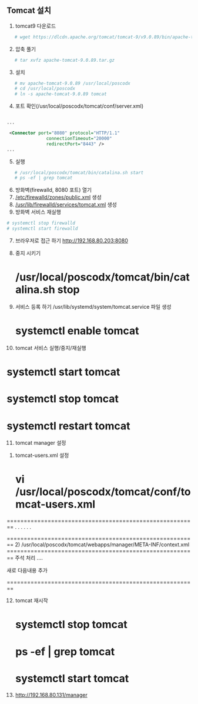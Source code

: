 ## Tomcat 설치

1. tomcat9 다운로드
```sh
   # wget https://dlcdn.apache.org/tomcat/tomcat-9/v9.0.89/bin/apache-tomcat-9.0.89.tar.gz
```

2. 압축 풀기
```sh
   # tar xvfz apache-tomcat-9.0.89.tar.gz
```

3. 설치
```sh
   # mv apache-tomcat-9.0.89 /usr/local/poscodx
   # cd /usr/local/poscodx
   # ln -s apache-tomcat-9.0.89 tomcat
```

4. 포트 확인(/usr/local/poscodx/tomcat/conf/server.xml)
```xml

...

 <Connector port="8080" protocol="HTTP/1.1"
               connectionTimeout="20000"
               redirectPort="8443" />
...

```

5. 실행
```sh
   # /usr/local/poscodx/tomcat/bin/catalina.sh start
   # ps -ef | grep tomcat
```

6. 방화벽(firewalld, 8080 포트) 열기
1. [/etc/firewalld/zones/public.xml](https://github.com/bitacademy-poscodx/rocky-practices/blob/main/lx/etc/firewalld/zones/public.xml) 생성
2. [/usr/lib/firewalld/services/tomcat.xml](https://github.com/bitacademy-poscodx/rocky-practices/blob/main/lx/usr/lib/firewalld/services/tomcat.xml) 생성
3. 방화벽 서비스 재실행
```sh
# systemctl stop firewalld
# systemctl start firewalld
```

7. 브라우저로 접근 하기
   http://192.168.80.203:8080

8. 중지 시키기
   # /usr/local/poscodx/tomcat/bin/catalina.sh stop

9. 서비스 등록 하기
   /usr/lib/systemd/system/tomcat.service 파일 생성
   # systemctl enable tomcat

10. tomcat 서비스 실행/중지/재실행
   # systemctl start tomcat
   # systemctl stop tomcat
   # systemctl restart tomcat


11. tomcat manager 설정
   1) tomcat-users.xml 설정
      # vi /usr/local/poscodx/tomcat/conf/tomcat-users.xml

========================================================
<tomcat-users>
  . . .
  . . . 
  <role rolename="manager"/>
  <role rolename="manager-gui" />
  <role rolename="manager-script" />
  <role rolename="manager-jmx" />
  <role rolename="manager-status" />
  <role rolename="admin"/>
  <user username="admin" password="manager" roles="admin,manager,manager-gui, manager-script, manager-jmx, manager-status"/>

</tomcat-users>
========================================================
   2) /usr/local/poscodx/tomcat/webapps/manager/META-INF/context.xml
========================================================
 주석 처리
<Context>
 ....
</Context>

새로 다음내용 추가
<Context antiResourceLocking="false" privileged="true" docBase="${catalina.home}/webapps/manager">
  <Valve className="org.apache.catalina.valves.RemoteAddrValve"
         allow="^.*$" />
</Context>

========================================================

12. tomcat 재시작
    # systemctl stop tomcat
    # ps -ef | grep tomcat
    # systemctl start tomcat

13. http://192.168.80.131/manager
